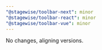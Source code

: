 ```yaml
---
"@stagewise/toolbar-next": minor
"@stagewise/toolbar-react": minor
"@stagewise/toolbar-vue": minor
---
```


No changes, aligning versions.

